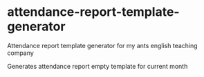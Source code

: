 # attendance-report-template-generator

Attendance report template generator for my ants english teaching company

Generates attendance report empty template for current month

